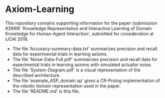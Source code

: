 # Axiom-Learning

This repository contains supporting information for the paper (submission #3999) 'Knowledge Representation and Interactive Learning of Domain Knowledge for Human-Agent Interaction', submitted for consideration at IJCAI 2018.

- The file 'Accuracy-summary-data.txt' summarizes precision and recall data for experimental trials in learning axioms.
- The file 'Noise-Data-Full.pdf' summarizes precision and recall data for experimental trials in learning axioms with simulated actuator noise.
- The file 'System-Diagram.pdf' is a visual representation of the described architecture.
- The file 'example_ASP_domain.sp' gives a CR-Prolog implementation of the robotic domain representation used in the paper.
- The file 'README.md' is this file.
